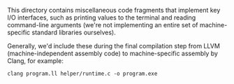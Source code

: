 This directory contains miscellaneous code fragments that implement key I/O interfaces,
such as printing values to the terminal and reading command-line arguments (we're not implementing an entire set of machine-specific standard libraries ourselves).

Generally, we'd include these during the final compilation step from LLVM (machine-independent
assembly code) to machine-specific assembly by Clang, for example:

`clang program.ll helper/runtime.c -o program.exe`

